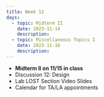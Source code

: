 ```yaml
---
title: Week 12
days:
  - topic: Midterm II
    date: 2023-11-14
    description:
  - topic: Miscellaneous Topics I
    date: 2023-11-16
    description:
---
```


- **Midterm II on 11/15 in class**
- Discussion 12: Design
- Lab LOST Section Video Slides
- Calendar for TA/LA appointments</a>


<a id="Week13"></a>




